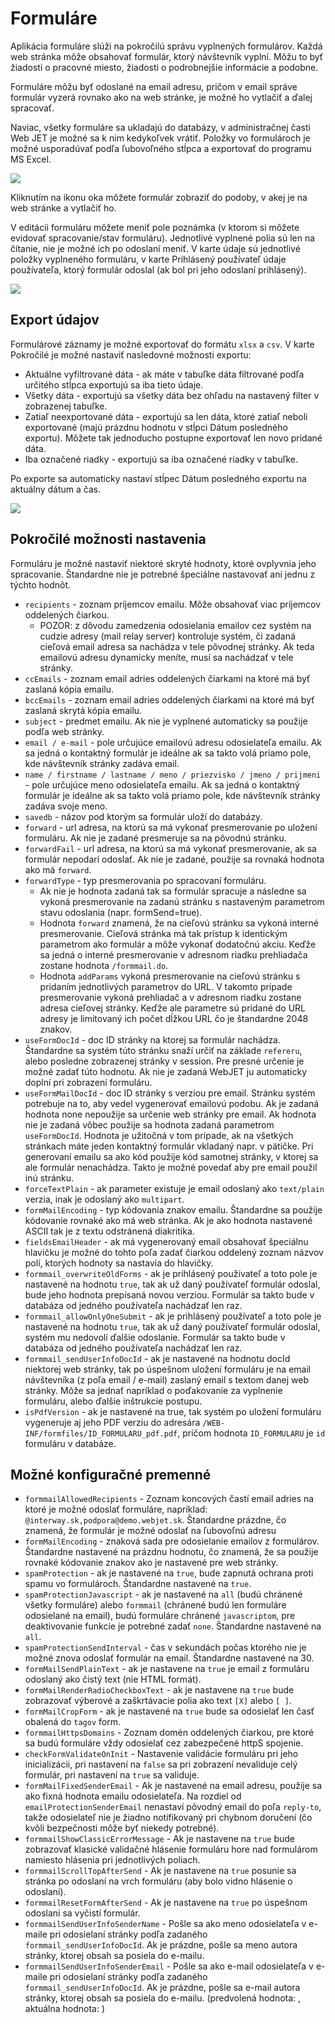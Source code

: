 # Formuláre

Aplikácia formuláre slúži na pokročilú správu vyplnených formulárov. Každá web stránka môže obsahovať formulár, ktorý návštevník vyplní. Môžu to byť žiadosti o pracovné miesto, žiadosti o podrobnejšie informácie a podobne.

Formuláre môžu byť odoslané na email adresu, pričom v email správe formulár vyzerá rovnako ako na web stránke, je možné ho vytlačiť a ďalej spracovať.

Naviac, všetky formuláre sa ukladajú do databázy, v administračnej časti Web JET je možné sa k nim kedykoľvek vrátiť. Položky vo formulároch je možné usporadúvať podľa ľubovoľného stĺpca a exportovať do programu MS Excel.

![](detail.png)

Kliknutím na ikonu oka môžete formulár zobraziť do podoby, v akej je na web stránke a vytlačiť ho.

V editácii formuláru môžete meniť pole poznámka (v ktorom si môžete evidovať spracovanie/stav formuláru). Jednotlivé vyplnené polia sú len na čítanie, nie je možné ich po odoslaní meniť. V karte údaje sú jednotlivé položky vyplneného formuláru, v karte Prihlásený používateľ údaje používateľa, ktorý formulár odoslal (ak bol pri jeho odoslaní prihlásený).

![](detail-editnote.png)

## Export údajov

Formulárové záznamy je možné exportovať do formátu ```xlsx``` a ```csv```. V karte Pokročilé je možné nastaviť nasledovné možnosti exportu:

- Aktuálne vyfiltrované dáta - ak máte v tabuľke dáta filtrované podľa určitého stĺpca exportujú sa iba tieto údaje.
- Všetky dáta - exportujú sa všetky dáta bez ohľadu na nastavený filter v zobrazenej tabuľke.
- Zatiaľ neexportované dáta - exportujú sa len dáta, ktoré zatiaľ neboli exportované (majú prázdnu hodnotu v stĺpci Dátum posledného exportu). Môžete tak jednoducho postupne exportovať len novo pridané dáta.
- Iba označené riadky - exportujú sa iba označené riadky v tabuľke.

Po exporte sa automaticky nastaví stĺpec Dátum posledného exportu na aktuálny dátum a čas.

![](export-advanced.png)

## Pokročilé možnosti nastavenia

Formuláru je možné nastaviť niektoré skryté hodnoty, ktoré ovplyvnia jeho spracovanie. Štandardne nie je potrebné špeciálne nastavovať ani jednu z týchto hodnôt.

- ```recipients``` - zoznam príjemcov emailu. Môže obsahovať viac príjemcov oddelených čiarkou.
  - POZOR: z dôvodu zamedzenia odosielania emailov cez systém na cudzie adresy (mail relay server) kontroluje systém, či zadaná cieľová email adresa sa nachádza v tele pôvodnej stránky. Ak teda emailovú adresu dynamicky meníte, musí sa nachádzať v tele stránky.
- ```ccEmails``` - zoznam email adries oddelených čiarkami na ktoré má byť zaslaná kópia emailu.
- ```bccEmails``` - zoznam email adries oddelených čiarkami na ktoré má byť zaslaná skrytá kópia emailu.
- ```subject``` - predmet emailu. Ak nie je vyplnené automaticky sa použije podľa web stránky.
- ```email / e-mail``` - pole určujúce emailovú adresu odosielateľa emailu. Ak sa jedná o kontaktný formulár je ideálne ak sa takto volá priamo pole, kde návštevník stránky zadáva email.
- ```name / firstname / lastname / meno / priezvisko / jmeno / prijmeni``` - pole určujúce meno odosielateľa emailu. Ak sa jedná o kontaktný formulár je ideálne ak sa takto volá priamo pole, kde návštevník stránky zadáva svoje meno.
- ```savedb``` - názov pod ktorým sa formulár uloží do databázy.
- ```forward``` - url adresa, na ktorú sa má vykonať presmerovanie po uložení formuláru. Ak nie je zadané presmeruje sa na pôvodnú stránku.
- ```forwardFail``` - url adresa, na ktorú sa má vykonať presmerovanie, ak sa formulár nepodarí odoslať. Ak nie je zadané, použije sa rovnaká hodnota ako má ```forward```.
- ```forwardType``` - typ presmerovania po spracovaní formuláru.
    - Ak nie je hodnota zadaná tak sa formulár spracuje a následne sa vykoná presmerovanie na zadanú stránku s nastaveným parametrom stavu odoslania (napr. formSend=true).
    - Hodnota ```forward``` znamená, že na cieľovú stránku sa vykoná interné presmerovanie. Cieľová stránka má tak prístup k identickým parametrom ako formulár a môže vykonať dodatočnú akciu. Keďže sa jedná o interné presmerovanie v adresnom riadku prehliadača zostane hodnota ```/formmail.do```.
    - Hodnota ```addParams``` vykoná presmerovanie na cieľovú stránku s pridaním jednotlivých parametrov do URL. V takomto prípade presmerovanie vykoná prehliadač a v adresnom riadku zostane adresa cieľovej stránky. Keďže ale parametre sú pridané do URL adresy je limitovaný ich počet dĺžkou URL čo je štandardne 2048 znakov.
- ```useFormDocId``` - doc ID stránky na ktorej sa formulár nachádza. Štandardne sa systém túto stránku snaží určiť na základe ```refereru```, alebo posledne zobrazenej stránky v session. Pre presné určenie je možné zadať túto hodnotu. Ak nie je zadaná WebJET ju automaticky doplní pri zobrazení formuláru.
- ```useFormMailDocId``` - doc ID stránky s verziou pre email. Stránku systém potrebuje na to, aby vedel vygenerovať emailovú podobu. Ak je zadaná hodnota none nepoužije sa určenie web stránky pre email. Ak hodnota nie je zadaná vôbec použije sa hodnota zadaná parametrom ```useFormDocId```. Hodnota je užitočná v tom prípade, ak na všetkých stránkach máte jeden kontaktný formulár vkladaný napr. v pätičke. Pri generovaní emailu sa ako kód použije kód samotnej stránky, v ktorej sa ale formulár nenachádza. Takto je možné povedať aby pre email použil inú stránku.
- ```forceTextPlain``` - ak parameter existuje je email odoslaný ako ```text/plain``` verzia, inak je odoslaný ako ```multipart```.
- ```formMailEncoding``` - typ kódovania znakov emailu. Štandardne sa použije kódovanie rovnaké ako má web stránka. Ak je ako hodnota nastavené ASCII tak je z textu odstránená diakritika.
- ```fieldsEmailHeader``` - ak má vygenerovaný email obsahovať špeciálnu hlavičku je možné do tohto poľa zadať čiarkou oddelený zoznam názvov polí, ktorých hodnoty sa nastavia do hlavičky.
- ```formmail_overwriteOldForms``` - ak je prihlásený používateľ a toto pole je nastavené na hodnotu ```true```, tak ak už daný používateľ formulár odoslal, bude jeho hodnota prepísaná novou verziou. Formulár sa takto bude v databáza od jedného používateľa nachádzať len raz.
- ```formmail_allowOnlyOneSubmit``` - ak je prihlásený používateľ a toto pole je nastavené na hodnotu ```true```, tak ak už daný používateľ formulár odoslal, systém mu nedovolí ďalšie odoslanie. Formulár sa takto bude v databáza od jedného používateľa nachádzať len raz.
- ```formmail_sendUserInfoDocId``` - ak je nastavené na hodnotu docId niektorej web stránky, tak po úspešnom uložení formuláru je na email návštevníka (z poľa email / e-mail) zaslaný email s textom danej web stránky. Môže sa jednať napríklad o poďakovanie za vyplnenie formuláru, alebo ďalšie inštrukcie postupu.
- ```isPdfVersion``` - ak je nastavené na true, tak systém po uložení formuláru vygeneruje aj jeho PDF verziu do adresára ```/WEB-INF/formfiles/ID_FORMULARU_pdf.pdf```, pričom hodnota ```ID_FORMULARU``` je ```id``` formuláru v databáze.

## Možné konfiguračné premenné

- ```formmailAllowedRecipients``` - Zoznam koncových častí email adries na ktoré je možné odoslať formuláre, napríklad: ```@interway.sk,podpora@demo.webjet.sk```. Štandardne prázdne, čo znamená, že formulár je možné odoslať na ľubovoľnú adresu
- ```formMailEncoding``` - znaková sada pre odosielanie emailov z formulárov. Štandardne nastavené na prázdnu hodnotu, čo znamená, že sa použije rovnaké kódovanie znakov ako je nastavené pre web stránky.
- ```spamProtection``` - ak je nastavené na ```true```, bude zapnutá ochrana proti spamu vo formulároch. Štandardne nastavené na ```true```.
- ```spamProtectionJavascript``` - ak je nastavené na ```all``` (budú chránené všetky formuláre) alebo ```formmail``` (chránené budú len formuláre odosielané na email), budú formuláre chránené ```javascriptom```, pre deaktivovanie funkcie je potrebné zadať ```none```. Štandardne nastavené na ```all```.
- ```spamProtectionSendInterval``` - čas v sekundách počas ktorého nie je možné znova odoslať formulár na email. Štandardne nastavené na 30.
- ```formMailSendPlainText``` - ak je nastavene na ```true``` je email z formuláru odoslaný ako čistý text (nie HTML formát).
- ```formMailRenderRadioCheckboxText``` - ak je nastavene na ```true``` bude zobrazovať výberové a zaškrtávacie polia ako text ```[X]``` alebo ```[ ]```.
- ```formMailCropForm``` - ak je nastavené na ```true``` bude sa odosielať len časť obalená do ```tagov``` form.
- ```formmailHttpsDomains``` - Zoznam domén oddelených čiarkou, pre ktoré sa budú formuláre vždy odosielať cez zabezpečené httpS spojenie.
- ```checkFormValidateOnInit``` - Nastavenie validácie formuláru pri jeho inicializácii, pri nastavení na ```false``` sa pri zobrazení nevaliduje celý formulár, pri nastavení na ```true``` sa validuje.
- ```formMailFixedSenderEmail``` - Ak je nastavené na email adresu, použije sa ako fixná hodnota emailu odosielateľa. Na rozdiel od ```emailProtectionSenderEmail``` nenastaví pôvodný email do poľa ```reply-to```, takže odosielateľ nie je žiadno notifikovaný pri chybnom doručení (čo kvôli bezpečnosti môže byť niekedy potrebné).
- ```formmailShowClassicErrorMessage``` - Ak je nastavene na ```true``` bude zobrazovať klasické validačné hlásenie formuláru hore nad formulárom namiesto hlásenia pri jednotlivých poliach.
- ```formmailScrollTopAfterSend``` - Ak je nastavene na ```true``` posunie sa stránka po odoslaní na vrch formuláru (aby bolo vidno hlásenie o odoslaní).
- ```formmailResetFormAfterSend``` - Ak je nastavene na ```true``` po úspešnom odoslaní sa vyčistí formulár.
- ```formmailSendUserInfoSenderName``` - Pošle sa ako meno odosielateľa v e-maile pri odosielaní stránky podľa zadaného ```formmail_sendUserInfoDocId```. Ak je prázdne, pošle sa meno autora stránky, ktorej obsah sa posiela do e-mailu.
- ```formmailSendUserInfoSenderEmail``` - Pošle sa ako e-mail odosielateľa v e-maile pri odosielaní stránky podľa zadaného ```formmail_sendUserInfoDocId```. Ak je prázdne, pošle sa e-mail autora stránky, ktorej obsah sa posiela do e-mailu. (predvolená hodnota: , aktuálna hodnota: )